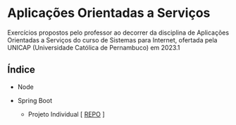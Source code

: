 # Aplicações Orientadas a Serviços

Exercícios propostos pelo professor ao decorrer da disciplina de Aplicações Orientadas a Serviços do curso de Sistemas para Internet, ofertada pela UNICAP (Universidade Católica de Pernambuco) em 2023.1

## Índice

 - Node
 
 - Spring Boot
    - Projeto Individual [ [REPO](https://github.com/luizgnclvs/aplicacoes-servicos-unicap/tree/main/Spring%20%231) ]
 
